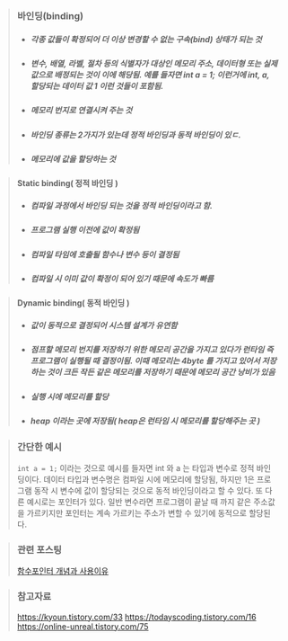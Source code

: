 > ### 바인딩(binding)
> - ##### 각종 값들이 확정되어 더 이상 변경할 수 없는 구속(bind) 상태가 되는 것
> - ##### 변수, 배열, 라벨, 절차 등의 식별자가 대상인 메모리 주소, 데이터형 또는 실제 값으로 배정되는 것이 이에 해당됨. 예를 들자면 int a = 1; 이런거에 int, a, 할당되는 데이터 값 1 이런 것들이 포함됨.
> - ##### 메모리 번지로 연결시켜 주는 것
> - ##### 바인딩 종류는 2가지가 있는데 정적 바인딩과 동적 바인딩이 있ㄷ.
> - ##### 메모리에 값을 할당하는 것

> #### Static binding( 정적 바인딩 )
> - ##### 컴파일 과정에서 바인딩 되는 것을 정적 바인딩이라고 함.
> - ##### 프로그램 실행 이전에 값이 확정됨
> - ##### 컴파일 타임에 호출될 함수나 변수 등이 결정됨
> - ##### 컴파일 시 이미 값이 확정이 되어 있기 때문에 속도가 빠름

> #### Dynamic binding( 동적 바인딩 )
> - ##### 값이 동적으로 결정되어 시스템 설계가 유연함
> - ##### 점프할 메모리 번지를 저장하기 위한 메모리 공간을 가지고 있다가 런타임 즉 프로그램이 실행될 때 결정이됨. 이때 메모리는 4byte 를 가지고 있어서 저장하는 것이 크든 작든 같은 메모리를 저장하기 때문에 메모리 공간 낭비가 있음
> - ##### **실행 시에 메모리를 할당**
> - ##### heap 이라는 곳에 저장됨( heap은 런타임 시 메모리를 할당해주는 곳 )

> ### 간단한 예시
> `int a = 1;` 이라는 것으로 예시를 들자면 int 와 a 는 타입과 변수로 정적 바인딩이다. 데이터 타입과 변수명은 컴파일 시에 메모리에 할당됨, 하지만 1은 프로그램 동작 시 변수에 값이 할당되는 것으로 동적 바인딩이라고 할 수 있다. 또 다른 예시로는 포인터가 있다. 일반 변수라면 프로그램이 끝날 때 까지 같은 주소값을 가르키지만 포인터는 계속 가르키는 주소가 변할 수 있기에 동적으로 할당된다.

> ### 관련 포스팅
> [함수포인터 개념과 사용이유](https://velog.io/@dlatldhs/%ED%95%A8%EC%88%98%ED%8F%AC%EC%9D%B8%ED%84%B0-%EA%B0%9C%EB%85%90%EA%B3%BC-%EC%82%AC%EC%9A%A9%EC%9D%B4%EC%9C%A0)

> ### 참고자료
> https://kyoun.tistory.com/33
> https://todayscoding.tistory.com/16
> https://online-unreal.tistory.com/75
